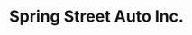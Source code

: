---
title: "Spring Street Auto Inc."
url: /paso-robles/spring-street-auto-inc/
shop: Autowerkstatt
---